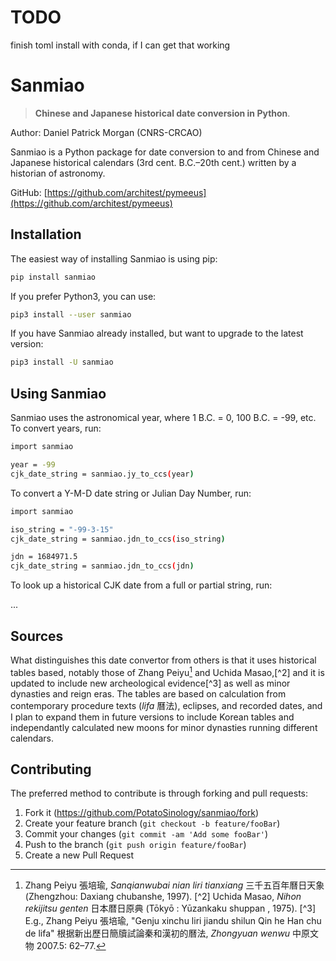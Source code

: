 # TODO
finish toml
install with conda, if I can get that working

# Sanmiao
> **Chinese and Japanese historical date conversion in Python**.

Author: Daniel Patrick Morgan (CNRS-CRCAO)

Sanmiao is a Python package for date conversion to and from Chinese and Japanese historical calendars (3rd cent. B.C.–20th cent.) written by a historian of astronomy. 

GitHub: [https://github.com/architest/pymeeus](https://github.com/architest/pymeeus)

## Installation

The easiest way of installing Sanmiao is using pip:

```sh
pip install sanmiao
```

If you prefer Python3, you can use:

```sh
pip3 install --user sanmiao
```

If you have Sanmiao already installed, but want to upgrade to the latest version:

```sh
pip3 install -U sanmiao
```

## Using Sanmiao

Sanmiao uses the astronomical year, where 1 B.C. = 0, 100 B.C. = -99, etc. To convert years, run:

```sh
import sanmiao

year = -99
cjk_date_string = sanmiao.jy_to_ccs(year)
```

To convert a Y-M-D date string or Julian Day Number, run:

```sh
import sanmiao

iso_string = "-99-3-15"
cjk_date_string = sanmiao.jdn_to_ccs(iso_string)

jdn = 1684971.5
cjk_date_string = sanmiao.jdn_to_ccs(jdn)
```

To look up a historical CJK date from a full or partial string, run:

...
## Sources
What distinguishes this date convertor from others is that it uses historical tables based, notably those of Zhang Peiyu[^1] and Uchida Masao,[^2] and it is updated to include new archeological evidence[^3] as well as minor dynasties and reign eras. The tables are based on calculation from contemporary procedure texts (_lifa_ 曆法), eclipses, and recorded dates, and I plan to expand them in future versions to include Korean tables and independantly calculated new moons for minor dynasties running different calendars.

[^1]: Zhang Peiyu 張培瑜, _Sanqianwubai nian liri tianxiang_ 三千五百年曆日天象 (Zhengzhou: Daxiang chubanshe, 1997).
[^2] Uchida Masao, _Nihon rekijitsu genten_ 日本暦日原典 (Tōkyō : Yūzankaku shuppan , 1975).
[^3] E.g., Zhang Peiyu 張培瑜, "Genju xinchu liri jiandu shilun Qin he Han chu de lifa" 根据新出歷日簡牘試論秦和漢初的曆法, _Zhongyuan wenwu_ 中原文物 2007.5: 62–77.

## Contributing

The preferred method to contribute is through forking and pull requests:

1. Fork it (<https://github.com/PotatoSinology/sanmiao/fork>)
2. Create your feature branch (`git checkout -b feature/fooBar`)
3. Commit your changes (`git commit -am 'Add some fooBar'`)
4. Push to the branch (`git push origin feature/fooBar`)
5. Create a new Pull Request